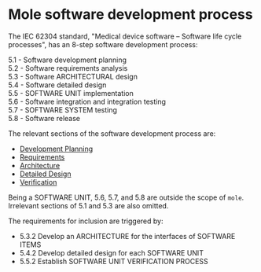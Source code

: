 # Mole software development process

The IEC 62304 standard,
"Medical device software – Software life cycle processes",
has an 8-step software development process:

5.1 - Software development planning  
5.2 - Software requirements analysis  
5.3 - Software ARCHITECTURAL design  
5.4 - Software detailed design  
5.5 - SOFTWARE UNIT implementation  
5.6 - Software integration and integration testing  
5.7 - SOFTWARE SYSTEM testing  
5.8 - Software release

The relevant sections of the software development process are:

- [Development Planning](./5.1_DevPlanning.md)
- [Requirements](./5.2_Requirements.md)
- [Architecture](./5.3_Architecture.md)
- [Detailed Design](./5.4_Detailed_design.md)
- [Verification](./5.5_Verification.md)

Being a SOFTWARE UNIT, 5.6, 5.7, and 5.8 are outside the scope of `mole`.
Irrelevant sections of 5.1 and 5.3 are also omitted.

The requirements for inclusion are triggered by:

- 5.3.2 Develop an ARCHITECTURE for the interfaces of SOFTWARE ITEMS
- 5.4.2 Develop detailed design for each SOFTWARE UNIT
- 5.5.2 Establish SOFTWARE UNIT VERIFICATION PROCESS
